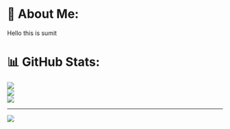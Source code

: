 # 💫 About Me:
Hello this is sumit<br>

# 📊 GitHub Stats:
![](https://github-readme-stats.vercel.app/api?username=ipandeysumit&theme=dark&hide_border=false&include_all_commits=false&count_private=false)<br/>
![](https://github-readme-streak-stats.herokuapp.com/?user=ipandeysumit&theme=dark&hide_border=false)<br/>
![](https://github-readme-stats.vercel.app/api/top-langs/?username=ipandeysumit&theme=dark&hide_border=false&include_all_commits=false&count_private=false&layout=compact)

---
[![](https://visitcount.itsvg.in/api?id=ipandeysumit&icon=0&color=0)](https://visitcount.itsvg.in)

<!-- Proudly created with GPRM ( https://gprm.itsvg.in ) -->
